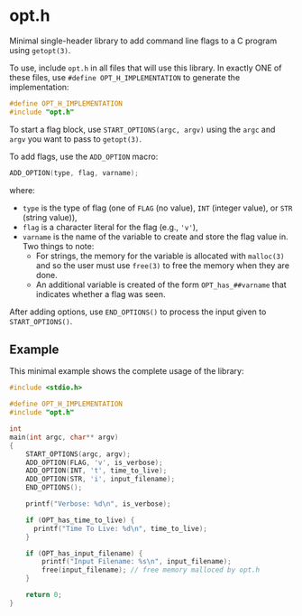 # opt.h
Minimal single-header library to add command line flags to a C program using `getopt(3)`.

To use, include `opt.h` in all files that will use this library. In exactly ONE of these files, use `#define
OPT_H_IMPLEMENTATION` to generate the implementation:

```c
#define OPT_H_IMPLEMENTATION
#include "opt.h"
```

To start a flag block, use `START_OPTIONS(argc, argv)` using the `argc` and `argv` you want to pass to `getopt(3)`.

To add flags, use the `ADD_OPTION` macro:

```c
ADD_OPTION(type, flag, varname);
```

where:

- `type` is the type of flag (one of `FLAG` (no value), `INT` (integer value), or `STR` (string value)),
- `flag` is a character literal for the flag (e.g., `'v'`),
- `varname` is the name of the variable to create and store
the flag value in. Two things to note:
  - For strings, the memory for the variable is allocated with `malloc(3)` and so the user must use
    `free(3)` to free the memory when they are done.
  - An additional variable is created of the form `OPT_has_##varname` that indicates whether
    a flag was seen.

After adding options, use `END_OPTIONS()` to process the input given to `START_OPTIONS()`.

## Example
This minimal example shows the complete usage of the library:

```c
#include <stdio.h>

#define OPT_H_IMPLEMENTATION
#include "opt.h"

int
main(int argc, char** argv)
{
    START_OPTIONS(argc, argv);
    ADD_OPTION(FLAG, 'v', is_verbose);
    ADD_OPTION(INT, 't', time_to_live);
    ADD_OPTION(STR, 'i', input_filename);
    END_OPTIONS();

    printf("Verbose: %d\n", is_verbose);

    if (OPT_has_time_to_live) {
      printf("Time To Live: %d\n", time_to_live);
    }

    if (OPT_has_input_filename) {
        printf("Input Filename: %s\n", input_filename);
        free(input_filename); // free memory malloced by opt.h
    }

    return 0;
}
```
